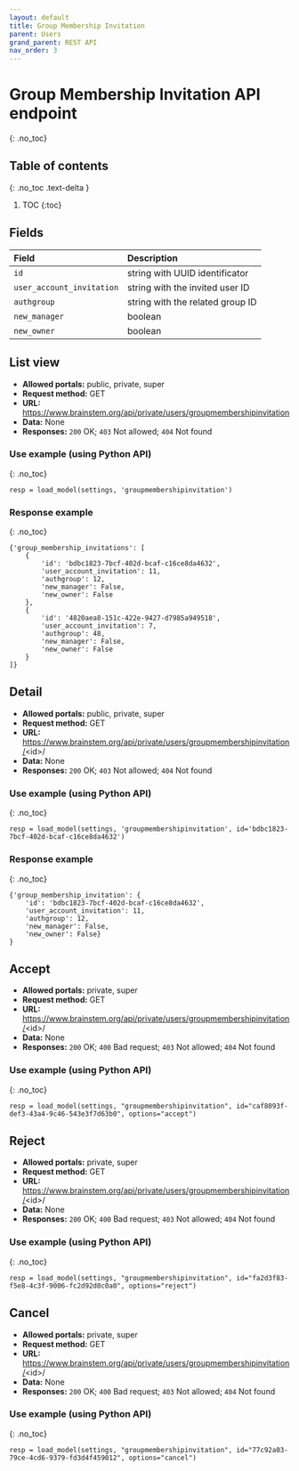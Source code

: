 ```yaml
---
layout: default
title: Group Membership Invitation
parent: Users
grand_parent: REST API
nav_order: 3
---
```


# Group Membership Invitation API endpoint
{: .no_toc}

## Table of contents
{: .no_toc .text-delta }

1. TOC
{:toc}


## Fields

| Field        | Description  |
|:-------------|:-------------|
| `id` | string with UUID identificator |
| `user_account_invitation` | string with the invited user ID |
| `authgroup` | string with the related group ID |
| `new_manager` | boolean |
| `new_owner` | boolean |


## List view
- **Allowed portals:** public, private, super
- **Request method:** GET
- **URL:** https://www.brainstem.org/api/private/users/groupmembershipinvitation
- **Data:** None
- **Responses:** `200` OK; `403` Not allowed; `404` Not found

### Use example (using Python API)
{: .no_toc}

```
resp = load_model(settings, 'groupmembershipinvitation')
```

### Response example
{: .no_toc}

```
{'group_membership_invitations': [
    {
        'id': 'bdbc1823-7bcf-402d-bcaf-c16ce8da4632',
        'user_account_invitation': 11,
        'authgroup': 12,
        'new_manager': False,
        'new_owner': False
    },
    {
        'id': '4820aea8-151c-422e-9427-d7985a949518',
        'user_account_invitation': 7,
        'authgroup': 48,
        'new_manager': False,
        'new_owner': False
    }
]}
```


## Detail
- **Allowed portals:** public, private, super
- **Request method:** GET
- **URL:** https://www.brainstem.org/api/private/users/groupmembershipinvitation/<id\>/
- **Data:** None
- **Responses:** `200` OK; `403` Not allowed; `404` Not found

### Use example (using Python API)
{: .no_toc}

```
resp = load_model(settings, 'groupmembershipinvitation', id='bdbc1823-7bcf-402d-bcaf-c16ce8da4632')
```

### Response example
{: .no_toc}

```
{'group_membership_invitation': {
    'id': 'bdbc1823-7bcf-402d-bcaf-c16ce8da4632',
    'user_account_invitation': 11,
    'authgroup': 12,
    'new_manager': False,
    'new_owner': False}
}
```


## Accept
- **Allowed portals:** private, super
- **Request method:** GET
- **URL:** https://www.brainstem.org/api/private/users/groupmembershipinvitation/<id\>/
- **Data:** None
- **Responses:** `200` OK; `400` Bad request; `403` Not allowed; `404` Not found

### Use example (using Python API)
{: .no_toc}

```
resp = load_model(settings, "groupmembershipinvitation", id="caf8093f-def3-43a4-9c46-543e3f7d63b0", options="accept")
```



## Reject
- **Allowed portals:** private, super
- **Request method:** GET
- **URL:** https://www.brainstem.org/api/private/users/groupmembershipinvitation/<id\>/
- **Data:** None
- **Responses:** `200` OK; `400` Bad request; `403` Not allowed; `404` Not found

### Use example (using Python API)
{: .no_toc}

```
resp = load_model(settings, "groupmembershipinvitation", id="fa2d3f83-f5e8-4c3f-9006-fc2d92d0c0a0", options="reject")
```


## Cancel
- **Allowed portals:** private, super
- **Request method:** GET
- **URL:** https://www.brainstem.org/api/private/users/groupmembershipinvitation/<id\>/
- **Data:** None
- **Responses:** `200` OK; `400` Bad request; `403` Not allowed; `404` Not found

### Use example (using Python API)
{: .no_toc}

```
resp = load_model(settings, "groupmembershipinvitation", id="77c92a03-79ce-4cd6-9379-fd3d4f459012", options="cancel")
```
